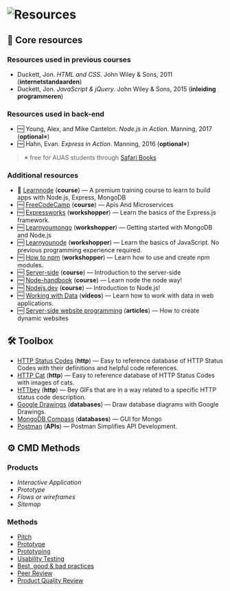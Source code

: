 # ![Resources][banner-resources]

## 📝 Core resources

### Resources used in previous courses

*   Duckett, Jon. _HTML and CSS_. John Wiley & Sons, 2011
    (**internetstandaarden**)    
*   Duckett, Jon. _JavaScript & jQuery_. John Wiley & Sons, 2015
    (**inleiding programmeren**)

### Resources used in back-end

*   🆓 Young, Alex, and Mike Cantelon.  _Node.js in Action_.  Manning, 2017
    (**optional**※)
*   🆓 Hahn, Evan.  _Express in Action_.  Manning, 2016
    (**optional**※)

> ※ free for AUAS students through [Safari Books][safari]

### Additional resources
*   💸 [Learnnode](https://learnnode.com/)
    (**course**) — A premium training course to learn to build apps with Node.js, Express, MongoDB
*   🆓 [FreeCodeCamp](https://learn.freecodecamp.org/)
    (**course**) — Apis And Microservices
*   🆓 [Expressworks](https://github.com/azat-co/expressworks)
    (**workshopper**) — Learn the basics of the Express.js framework.
*   🆓 [Learnyoumongo](https://github.com/evanlucas/learnyoumongo)
    (**workshopper**) — Getting started with MongoDB and Node.js
*   🆓 [Learnyounode](https://github.com/workshopper/learnyounode)
    (**workshopper**) — Learn the basics of JavaScript. No previous programming experience required.
*   🆓 [How to npm](https://github.com/workshopper/how-to-npm)
    (**workshopper**) — Learn how to use and create npm modules.
*   🆓 [Server-side](https://developer.mozilla.org/en-US/docs/Learn/Server-side/First_steps/Introduction)
    (**course**) — Introduction to the server-side
*   🆓 [Node-handbook](https://github.com/bcomnes/node-handbook)
    (**course**) — Learn node the node way!
*   🆓 [Nodejs.dev](https://nodejs.dev/)
    (**course**) — Introduction to Node.js!
*   🆓 [Working with Data](https://www.youtube.com/playlist?list=PLRqwX-V7Uu6YxDKpFzf_2D84p0cyk4T7X)
    (**videos**) — Learn how to work with data in web applications.
*   🆓 [Server-side website programming](https://developer.mozilla.org/en-US/docs/Learn/Server-side)
    (**articles**) — How to create dynamic websites

## 🛠 Toolbox
*   [HTTP Status Codes](https://httpstatuses.com/)
    (**http**) — Easy to reference database of HTTP Status Codes with their definitions and helpful code references.
*   [HTTP Cat](https://http.cat/)
    (**http**) — Easy to reference database of HTTP Status Codes with images of cats.
*   [HTTbey](https://httbey.com/)
    (**http**) — Bey GIFs that are in a way related to a specific HTTP status code description.   
*   [Google Drawings](https://docs.google.com/drawings)
    (**databases**) — Draw database diagrams with Google Drawings.
*   [MongoDB Compass](https://www.mongodb.com/products/compass)
    (**databases**) — GUI for Mongo
*   [Postman](https://www.getpostman.com/)
    (**APIs**) — Postman Simplifies API Development.

## ⚙️ CMD Methods

### Products
* _Interactive Application_
* _Prototype_
* _Flows or wireframes_
* _Sitemap_

### Methods
* [Pitch](http://www.cmdmethods.nl/cards/showroom/pitch)
* [Prototype](http://www.cmdmethods.nl/cards/stepping-stones/prototype)
* [Prototyping](http://www.cmdmethods.nl/cards/workshop/prototyping)
* [Usability Testing](http://www.cmdmethods.nl/cards/lab/usability-testing)
* [Best, good & bad practices](www.cmdmethods.nl/cards/library/best-good-and-bad-practices)
* [Peer Review](www.cmdmethods.nl/cards/showroom/peer-review)
* [Product Quality Review](http://www.cmdmethods.nl/cards/showroom/quality-review)

[safari]: http://rps.hva.nl:2048/login?url=http://proquest.safaribooksonline.com/?uicode=hva
[html-css]: https://learn.shayhowe.com/html-css/
[banner-resources]: https://cmda-bt.github.io/be-course-19-20/assets/banner-resources.svg
